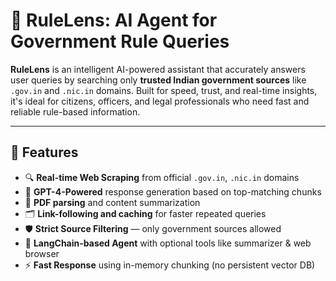 
# 🧠 RuleLens: AI Agent for Government Rule Queries

**RuleLens** is an intelligent AI-powered assistant that accurately answers user queries by searching only **trusted Indian government sources** like `.gov.in` and `.nic.in` domains. Built for speed, trust, and real-time insights, it's ideal for citizens, officers, and legal professionals who need fast and reliable rule-based information.

---

## 🚀 Features

- 🔍 **Real-time Web Scraping** from official `.gov.in`, `.nic.in` domains
- 🧠 **GPT-4-Powered** response generation based on top-matching chunks
- 📄 **PDF parsing** and content summarization
- 🗂️ **Link-following and caching** for faster repeated queries
- 🛡️ **Strict Source Filtering** — only government sources allowed
- 🧰 **LangChain-based Agent** with optional tools like summarizer & web browser
- ⚡ **Fast Response** using in-memory chunking (no persistent vector DB)
